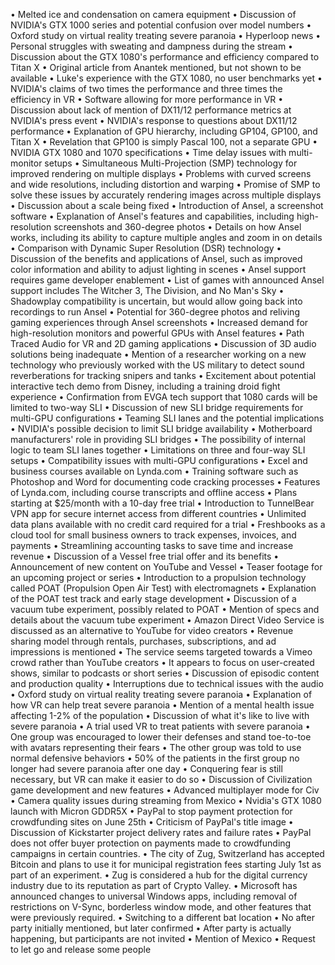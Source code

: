 • Melted ice and condensation on camera equipment
• Discussion of NVIDIA's GTX 1000 series and potential confusion over model numbers
• Oxford study on virtual reality treating severe paranoia
• Hyperloop news
• Personal struggles with sweating and dampness during the stream
• Discussion about the GTX 1080's performance and efficiency compared to Titan X
• Original article from Anantek mentioned, but not shown to be available
• Luke's experience with the GTX 1080, no user benchmarks yet
• NVIDIA's claims of two times the performance and three times the efficiency in VR
• Software allowing for more performance in VR
• Discussion about lack of mention of DX11/12 performance metrics at NVIDIA's press event
• NVIDIA's response to questions about DX11/12 performance
• Explanation of GPU hierarchy, including GP104, GP100, and Titan X
• Revelation that GP100 is simply Pascal 100, not a separate GPU
• NVIDIA GTX 1080 and 1070 specifications
• Time delay issues with multi-monitor setups
• Simultaneous Multi-Projection (SMP) technology for improved rendering on multiple displays
• Problems with curved screens and wide resolutions, including distortion and warping
• Promise of SMP to solve these issues by accurately rendering images across multiple displays
• Discussion about a scale being fixed
• Introduction of Ansel, a screenshot software
• Explanation of Ansel's features and capabilities, including high-resolution screenshots and 360-degree photos
• Details on how Ansel works, including its ability to capture multiple angles and zoom in on details
• Comparison with Dynamic Super Resolution (DSR) technology
• Discussion of the benefits and applications of Ansel, such as improved color information and ability to adjust lighting in scenes
• Ansel support requires game developer enablement
• List of games with announced Ansel support includes The Witcher 3, The Division, and No Man's Sky
• Shadowplay compatibility is uncertain, but would allow going back into recordings to run Ansel
• Potential for 360-degree photos and reliving gaming experiences through Ansel screenshots
• Increased demand for high-resolution monitors and powerful GPUs with Ansel features
• Path Traced Audio for VR and 2D gaming applications
• Discussion of 3D audio solutions being inadequate
• Mention of a researcher working on a new technology who previously worked with the US military to detect sound reverberations for tracking snipers and tanks
• Excitement about potential interactive tech demo from Disney, including a training droid fight experience
• Confirmation from EVGA tech support that 1080 cards will be limited to two-way SLI
• Discussion of new SLI bridge requirements for multi-GPU configurations
• Teaming SLI lanes and the potential implications
• NVIDIA's possible decision to limit SLI bridge availability
• Motherboard manufacturers' role in providing SLI bridges
• The possibility of internal logic to team SLI lanes together
• Limitations on three and four-way SLI setups
• Compatibility issues with multi-GPU configurations
• Excel and business courses available on Lynda.com
• Training software such as Photoshop and Word for documenting code cracking processes
• Features of Lynda.com, including course transcripts and offline access
• Plans starting at $25/month with a 10-day free trial
• Introduction to TunnelBear VPN app for secure internet access from different countries
• Unlimited data plans available with no credit card required for a trial
• Freshbooks as a cloud tool for small business owners to track expenses, invoices, and payments
• Streamlining accounting tasks to save time and increase revenue
• Discussion of a Vessel free trial offer and its benefits
• Announcement of new content on YouTube and Vessel
• Teaser footage for an upcoming project or series
• Introduction to a propulsion technology called POAT (Propulsion Open Air Test) with electromagnets
• Explanation of the POAT test track and early stage development
• Discussion of a vacuum tube experiment, possibly related to POAT
• Mention of specs and details about the vacuum tube experiment
• Amazon Direct Video Service is discussed as an alternative to YouTube for video creators
• Revenue sharing model through rentals, purchases, subscriptions, and ad impressions is mentioned
• The service seems targeted towards a Vimeo crowd rather than YouTube creators
• It appears to focus on user-created shows, similar to podcasts or short series
• Discussion of episodic content and production quality
• Interruptions due to technical issues with the audio
• Oxford study on virtual reality treating severe paranoia
• Explanation of how VR can help treat severe paranoia
• Mention of a mental health issue affecting 1-2% of the population
• Discussion of what it's like to live with severe paranoia
• A trial used VR to treat patients with severe paranoia
• One group was encouraged to lower their defenses and stand toe-to-toe with avatars representing their fears
• The other group was told to use normal defensive behaviors
• 50% of the patients in the first group no longer had severe paranoia after one day
• Conquering fear is still necessary, but VR can make it easier to do so
• Discussion of Civilization game development and new features
• Advanced multiplayer mode for Civ
• Camera quality issues during streaming from Mexico
• Nvidia's GTX 1080 launch with Micron GDDR5X
• PayPal to stop payment protection for crowdfunding sites on June 25th
• Criticism of PayPal's title image
• Discussion of Kickstarter project delivery rates and failure rates
• PayPal does not offer buyer protection on payments made to crowdfunding campaigns in certain countries.
• The city of Zug, Switzerland has accepted Bitcoin and plans to use it for municipal registration fees starting July 1st as part of an experiment.
• Zug is considered a hub for the digital currency industry due to its reputation as part of Crypto Valley.
• Microsoft has announced changes to universal Windows apps, including removal of restrictions on V-Sync, borderless window mode, and other features that were previously required.
• Switching to a different bat location
• No after party initially mentioned, but later confirmed
• After party is actually happening, but participants are not invited
• Mention of Mexico
• Request to let go and release some people
